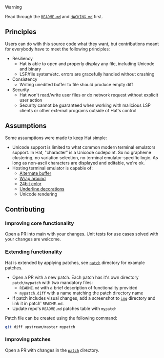 > [!WARNING]
> Read through the [`README.md`](README.md) and [`HACKING.md`](HACKING.md) first.

## Principles

Users can do with this source code what they want, but contributions meant for everybody have to meet the following
principles:

- Resiliency
    * Hat is able to open and properly display any file, including Unicode and binary
    * LSP/file system/etc. errors are gracefully handled without crashing
- Consistency
    * Writing unedited buffer to file should produce empty diff
- Security
    * Hat won't read/write user files or do network request without explicit user action
    * Security cannot be guaranteed when working with malicious LSP clients or other external programs outside of Hat's
control

## Assumptions

Some assumptions were made to keep Hat simple:

- Unicode support is limited to what common modern terminal emulators support. In Hat, "character" is a Unicode
codepoint. So no grapheme clustering, no variation selection, no terminal emulator-specific logic.
As long as non-ascii characters are displayed and editable, we're ok.
- Hosting terminal emulator is capable of:
    * [Alternate buffer](https://unix.stackexchange.com/questions/288962/what-does-1049h-and-1h-ansi-escape-sequences-do)
    * [Wrap around](https://superuser.com/a/600694/1109910)
    * [24bit color](https://en.wikipedia.org/wiki/ANSI_escape_code#24-bit)
    * [Underline decorations](https://sw.kovidgoyal.net/kitty/underlines/)
    * Unicode rendering

## Contributing

### Improving core functionality

Open a PR into main with your changes. Unit tests for use cases solved with your changes are welcome.

### Extending functionality

Hat is extended by applying patches, see [`patch`](/patch) directory for example patches.

- Open a PR with a new patch. Each patch has it's own directory `patch/mypatch` with two mandatory files:
    * `README.md` with a brief description of functionality provided
    * `mypatch.diff` with a name matching the patch directory name
- If patch includes visual changes, add a screenshot to [`img`](/img) directory and link it in patch' `README.md`.
- Update repo's `README.md` patches table with `mypatch`

Patch file can be created using the following command:

```sh
git diff upstream/master mypatch
```

### Improving patches

Open a PR with changes in the [`patch`](/patch) directory.
